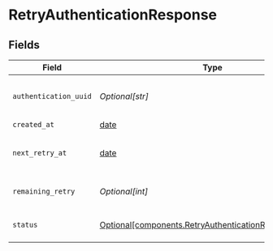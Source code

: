 # RetryAuthenticationResponse


## Fields

| Field                                                                                                              | Type                                                                                                               | Required                                                                                                           | Description                                                                                                        | Example                                                                                                            |
| ------------------------------------------------------------------------------------------------------------------ | ------------------------------------------------------------------------------------------------------------------ | ------------------------------------------------------------------------------------------------------------------ | ------------------------------------------------------------------------------------------------------------------ | ------------------------------------------------------------------------------------------------------------------ |
| `authentication_uuid`                                                                                              | *Optional[str]*                                                                                                    | :heavy_minus_sign:                                                                                                 | The UUID of the corresponding authentication.                                                                      |                                                                                                                    |
| `created_at`                                                                                                       | [date](https://docs.python.org/3/library/datetime.html#date-objects)                                               | :heavy_minus_sign:                                                                                                 | N/A                                                                                                                |                                                                                                                    |
| `next_retry_at`                                                                                                    | [date](https://docs.python.org/3/library/datetime.html#date-objects)                                               | :heavy_minus_sign:                                                                                                 | The time at which the next retry will be available.                                                                |                                                                                                                    |
| `remaining_retry`                                                                                                  | *Optional[int]*                                                                                                    | :heavy_minus_sign:                                                                                                 | The number of retries remaining.                                                                                   | 3                                                                                                                  |
| `status`                                                                                                           | [Optional[components.RetryAuthenticationResponseStatus]](../../models/shared/retryauthenticationresponsestatus.md) | :heavy_minus_sign:                                                                                                 | The status of the authentication.                                                                                  | approved                                                                                                           |
